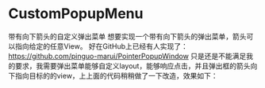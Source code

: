 # CustomPopupMenu
带有向下箭头的自定义弹出菜单
想要实现一个带有向下箭头的弹出菜单，箭头可以指向给定的任意View。
好在GitHub上已经有人实现了：https://github.com/pinguo-marui/PointerPopupWindow
只是还是不能满足我的要求，我需要弹出菜单能够自定义layout，能够响应点击，并且弹出框的箭头向下指向目标的的view，上上面的代码稍稍做了一下改造，效果如下：

